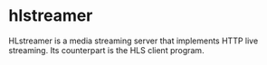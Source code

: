 hlstreamer
==========

HLstreamer is a media streaming server that implements HTTP live streaming. Its counterpart is the HLS client program.

